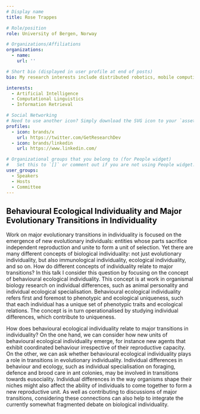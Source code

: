 ```yaml
---
# Display name
title: Rose Trappes

# Role/position
role: University of Bergen, Norway

# Organizations/Affiliations
organizations:
  - name: 
    url: ''

# Short bio (displayed in user profile at end of posts)
bio: My research interests include distributed robotics, mobile computing and programmable matter.

interests:
  - Artificial Intelligence
  - Computational Linguistics
  - Information Retrieval

# Social Networking
# Need to use another icon? Simply download the SVG icon to your `assets/media/icons/` folder.
profiles:
  - icon: brands/x
    url: https://twitter.com/GetResearchDev
  - icon: brands/linkedin
    url: https://www.linkedin.com/

# Organizational groups that you belong to (for People widget)
#   Set this to `[]` or comment out if you are not using People widget.
user_groups:
  - Speakers
  - Hosts
  - Committee
---
```


<h2 style="color: #050505; text-align: left;">Behavioural Ecological Individuality and Major Evolutionary Transitions in Individuality</h2>

Work on major evolutionary transitions in individuality is focused on the emergence of new evolutionary individuals: entities whose parts sacrifice independent reproduction and unite to form a unit of selection. Yet there are many different concepts of biological individuality: not just evolutionary individuality, but also immunological individuality, ecological individuality, and so on. How do different concepts of individuality relate to major transitions? In this talk I consider this question by focusing on the concept of behavioural ecological individuality. This concept is at work in organismal biology research on individual differences, such as animal personality and individual ecological specialisation. Behavioural ecological individuality refers first and foremost to phenotypic and ecological uniqueness, such that each individual has a unique set of phenotypic traits and ecological relations. The concept is in turn operationalised by studying individual differences, which contribute to uniqueness. 

How does behavioural ecological individuality relate to major transitions in individuality? On the one hand, we can consider how new units of behavioural ecological individuality emerge, for instance new agents that exhibit coordinated behaviour irrespective of their reproductive capacity. On the other, we can ask whether behavioural ecological individuality plays a role in transitions in evolutionary individuality. Individual differences in behaviour and ecology, such as individual specialisation on foraging, defence and brood care in ant colonies, may be involved in transitions towards eusociality. Individual differences in the way organisms shape their niches might also affect the ability of individuals to come together to form a new reproductive unit. As well as contributing to discussions of major transitions, considering these connections can also help to integrate the currently somewhat fragmented debate on biological individuality. 

